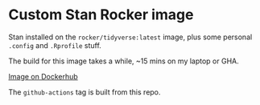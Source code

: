 # Custom Stan Rocker image

Stan installed on the `rocker/tidyverse:latest` image, plus some personal `.config` and `.Rprofile` stuff.

The build for this image takes a while, ~15 mins on my laptop or GHA.

[Image on Dockerhub](https://hub.docker.com/repository/docker/mculshawmaurer/rocker-stan-custom)

The `github-actions` tag is built from this repo.
